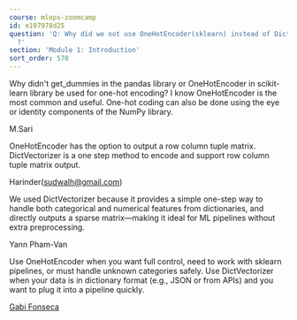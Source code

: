 ```yaml
---
course: mlops-zoomcamp
id: e107978d25
question: 'Q: Why did we not use OneHotEncoder(sklearn) instead of DictVectorizer
  ?'
section: 'Module 1: Introduction'
sort_order: 570
---
```


Why didn't get_dummies in the pandas library or OneHotEncoder in scikit-learn library be used for one-hot encoding? I know OneHotEncoder is the most common and useful. One-hot coding can also be done using the eye or identity components of the NumPy library.

M.Sari

OneHotEncoder has the option to output a row column tuple matrix. DictVectorizer is a one step method to encode and support row column tuple matrix output.

Harinder([sudwalh@gmail.com](mailto:sudwalh@gmail.com))

We used DictVectorizer because it provides a simple one-step way to handle both categorical and numerical features from dictionaries, and directly outputs a sparse matrix—making it ideal for ML pipelines without extra preprocessing.

Yann Pham-Van

Use OneHotEncoder when you want full control, need to work with sklearn pipelines, or must handle unknown categories safely. Use DictVectorizer when your data is in dictionary format (e.g., JSON or from APIs) and you want to plug it into a pipeline quickly.

[Gabi Fonseca](https://github.com/fonsecagabriella/data_science/blob/main/00_general_notes/encoding_summary.ipynb)

